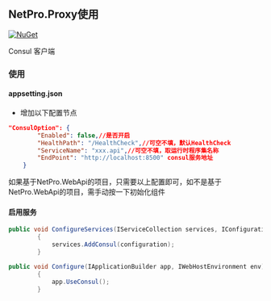 
## NetPro.Proxy使用
 [![NuGet](https://img.shields.io/nuget/v/NetPro.ConsulClient.svg)](https://nuget.org/packages/NetPro.ConsulClient)

Consul 客户端

### 使用


#### appsetting.json 

- 增加以下配置节点
```json
"ConsulOption": {
        "Enabled": false,//是否开启
		"HealthPath": "/HealthCheck",//可空不填，默认HealthCheck
		"ServiceName": "xxx.api",//可空不填，取运行时程序集名称
		"EndPoint": "http://localhost:8500" consul服务地址
	}
```
如果基于NetPro.WebApi的项目，只需要以上配置即可，如不是基于NetPro.WebApi的项目，需手动按一下初始化组件
#### 启用服务
``` csharp
public void ConfigureServices(IServiceCollection services, IConfiguration configuration = null)
        {
            services.AddConsul(configuration);
        }

public void Configure(IApplicationBuilder app, IWebHostEnvironment env)
        {
            app.UseConsul();
        }
```
